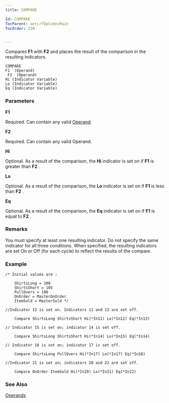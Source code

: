 ```yaml
---
title: COMPARE

Id: COMPARE
TocParent: aerLrfOpCodesMain
TocOrder: 320


---
```


Compares **F1** with **F2** and places the result of the comparison in the resulting indicators. 

```
COMPARE
F1  (Operand)
 F2  (Operand)
Hi (Indicator Variable)
Lo (Indicator Variable)
Eq (Indicator Variable)
```

### Parameters

**F1** 

Required. Can contain any valid [Operand](Operands.html).


**F2** 

Required. Can contain any valid Operand.


**Hi** 

Optional. As a result of the comparison, the **Hi** indicator is set on if **F1** is greater than **F2** .


**Lo** 

Optional. As a result of the comparison, the **Lo** indicator is set on if **F1** is less than **F2** .


**Eq** 

Optional. As a result of the comparison, the **Eq** indicator is set on if **F1** is equal to **F2** .


### Remarks
You must specify at least one resulting indicator. Do not specify the same indicator for all three conditions. When specified, the resulting indicators are set On or Off (for each cycle) to reflect the results of the compare. 

### Example

```
/* Initial values are :

    ShirtsLong = 100
    ShirtsShort = 105
    PullOvers = 100
    OnOrder = MasterOnOrder
    ItemSold = MasterSold */

//Indicator 12 is set on. Indicators 11 and 13 are set off.

    Compare ShirtsLong ShirtsShort Hi(*In11) Lo(*In12) Eq(*In13)

// Indicator 15 is set on; indicator 14 is set off.

    Compare	ShirtsLong ShirtsShort Hi(*In14) Lo(*In15) Eq(*In14)

// Indicator 18 is set on; indicator 17 is set off.

    Compare	ShirtsLong PullOvers Hi(*In17) Lo(*In17) Eq(*In18)

//Indicator 21 is set on; indicators 20 and 22 are set off.

    Compare	OnOrder ItemSold Hi(*In20) Lo(*In21) Eq(*In22)      
```

### See Also
[Operands](Operands.html) 
